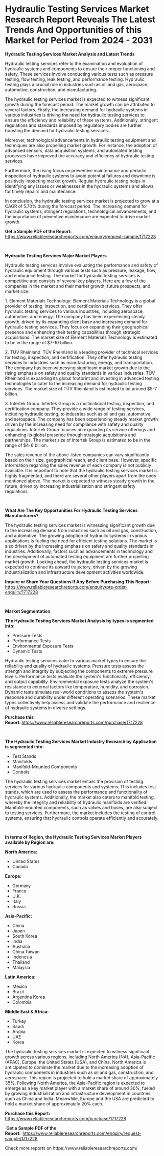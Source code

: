 <p><h1>Hydraulic Testing Services Market Research Report Reveals The Latest Trends And Opportunities of this Market for Period from 2024 - 2031</h1></p><p><strong>Hydraulic Testing Services Market Analysis and Latest Trends</strong></p>
<p><p>Hydraulic testing services refer to the examination and evaluation of hydraulic systems and components to ensure their proper functioning and safety. These services involve conducting various tests such as pressure testing, flow testing, leak testing, and performance testing. Hydraulic testing plays a crucial role in industries such as oil and gas, aerospace, automotive, construction, and manufacturing.</p><p>The hydraulic testing services market is expected to witness significant growth during the forecast period. The market growth can be attributed to several factors. Firstly, the increasing demand for hydraulic systems in various industries is driving the need for hydraulic testing services to ensure the efficiency and reliability of these systems. Additionally, stringent regulations and standards imposed by regulatory bodies are further boosting the demand for hydraulic testing services.</p><p>Moreover, technological advancements in hydraulic testing equipment and techniques are also propelling market growth. For instance, the adoption of advanced sensors, data acquisition systems, and automated testing processes have improved the accuracy and efficiency of hydraulic testing services.</p><p>Furthermore, the rising focus on preventive maintenance and periodic inspection of hydraulic systems to avoid potential failures and downtime is positively impacting market growth. Regular hydraulic testing helps in identifying any issues or weaknesses in the hydraulic systems and allows for timely repairs and maintenance.</p><p>In conclusion, the hydraulic testing services market is projected to grow at a CAGR of 5.70% during the forecast period. The increasing demand for hydraulic systems, stringent regulations, technological advancements, and the importance of preventive maintenance are expected to drive market growth.</p></p>
<p><strong>Get a Sample PDF of the Report:&nbsp;</strong> <a href="https://www.reliableresearchreports.com/enquiry/request-sample/1717228">https://www.reliableresearchreports.com/enquiry/request-sample/1717228</a></p>
<p>&nbsp;</p>
<p><strong>Hydraulic Testing Services Major Market Players</strong></p>
<p><p>Hydraulic testing services involve evaluating the performance and safety of hydraulic equipment through various tests such as pressure, leakage, flow, and endurance testing. The market for hydraulic testing services is competitive and consists of several key players. Here are a few of the companies in the market and their market growth, future prospects, and market size:</p><p>1. Element Materials Technology: Element Materials Technology is a global provider of testing, inspection, and certification services. They offer hydraulic testing services to various industries, including aerospace, automotive, and energy. The company has been experiencing steady growth, driven by its expanding client base and increasing demand for hydraulic testing services. They focus on expanding their geographical presence and enhancing their testing capabilities through strategic acquisitions. The market size of Element Materials Technology is estimated to be in the range of $7-10 billion.</p><p>2. TÜV Rheinland: TÜV Rheinland is a leading provider of technical services for testing, inspection, and certification. They offer hydraulic testing services to industries such as manufacturing, energy, and transportation. The company has been witnessing significant market growth due to the rising emphasis on safety and quality standards in various industries. TÜV Rheinland is expanding its global footprint and investing in advanced testing technologies to cater to the increasing demand for hydraulic testing services. The market size of TÜV Rheinland is estimated to be around $5-7 billion.</p><p>3. Intertek Group: Intertek Group is a multinational testing, inspection, and certification company. They provide a wide range of testing services, including hydraulic testing, to industries such as oil and gas, automotive, and aerospace. The company has been experiencing steady market growth driven by the increasing need for compliance with safety and quality regulations. Intertek Group focuses on expanding its service offerings and enhancing its global presence through strategic acquisitions and partnerships. The market size of Intertek Group is estimated to be in the range of $4-6 billion.</p><p>The sales revenue of the above-listed companies can vary significantly based on their size, geographical reach, and client base. However, specific information regarding the sales revenue of each company is not publicly available. It is important to note that the hydraulic testing services market is highly fragmented, and there are several other players apart from the ones mentioned above. The market is expected to witness steady growth in the future, driven by increasing industrialization and stringent safety regulations.</p></p>
<p>&nbsp;</p>
<p><strong>What Are The Key Opportunities For Hydraulic Testing Services Manufacturers?</strong></p>
<p><p>The hydraulic testing services market is witnessing significant growth due to the increasing demand from industries such as oil and gas, construction, and automotive. The growing adoption of hydraulic systems in various applications is fueling the need for efficient testing solutions. The market is also driven by the increasing emphasis on safety and quality standards in industries. Additionally, factors such as advancements in technology and the development of automated testing equipment are further propelling market growth. Looking ahead, the hydraulic testing services market is expected to continue its upward trajectory, driven by the growing industrialization and infrastructure development activities worldwide.</p></p>
<p><strong>Inquire or Share Your Questions If Any Before Purchasing This Report:</strong> <a href="https://www.reliableresearchreports.com/enquiry/pre-order-enquiry/1717228">https://www.reliableresearchreports.com/enquiry/pre-order-enquiry/1717228</a></p>
<p>&nbsp;</p>
<p><strong>Market Segmentation</strong></p>
<p><strong>The Hydraulic Testing Services Market Analysis by types is segmented into:</strong></p>
<p><ul><li>Pressure Tests</li><li>Performance Tests</li><li>Environmental Exposure Tests</li><li>Dynamic Tests</li></ul></p>
<p><p>Hydraulic testing services cater to various market types to ensure the reliability and quality of hydraulic systems. Pressure tests assess the strength and integrity by subjecting the components to extreme pressure levels. Performance tests evaluate the system's functionality, efficiency, and output capability. Environmental exposure tests analyze the system's resistance to external factors like temperature, humidity, and corrosion. Dynamic tests simulate real-world conditions to assess the system's response and durability under different operating scenarios. These market types collectively help assess and validate the performance and resilience of hydraulic systems in diverse settings.</p></p>
<p><strong>Purchase this Report:&nbsp;</strong><a href="https://www.reliableresearchreports.com/purchase/1717228">https://www.reliableresearchreports.com/purchase/1717228</a></p>
<p>&nbsp;</p>
<p><strong>The Hydraulic Testing Services Market Industry Research by Application is segmented into:</strong></p>
<p><ul><li>Test Stands</li><li>Manifolds</li><li>Manifold-Mounted Components</li><li>Controls</li></ul></p>
<p><p>The hydraulic testing services market entails the provision of testing services for various hydraulic components and systems. This includes test stands, which are used to assess the performance and functionality of hydraulic systems. Additionally, the market also caters to manifold testing, whereby the integrity and reliability of hydraulic manifolds are verified. Manifold-mounted components, such as valves and hoses, are also subject to testing services. Furthermore, the market includes the testing of control systems, ensuring that hydraulic controls operate efficiently and accurately.</p></p>
<p>&nbsp;</p>
<p><strong>In terms of Region, the Hydraulic Testing Services Market Players available by Region are:</strong></p>
<p>
    <p> <strong> North America: </strong>
        <ul>
            <li>United States</li>
            <li>Canada</li>
        </ul>
        </p> 
    <p> <strong> Europe: </strong>
        <ul>
            <li>Germany</li>
            <li>France</li>
            <li>U.K.</li>
            <li>Italy</li>
            <li>Russia</li>
        </ul>
        </p> 
    <p> <strong> Asia-Pacific: </strong>
        <ul>
            <li>China</li>
            <li>Japan</li>
            <li>South Korea</li>
            <li>India</li>
            <li>Australia</li>
            <li>China Taiwan</li>
            <li>Indonesia</li>
            <li>Thailand</li>
            <li>Malaysia</li>
        </ul>
        </p> 
    <p> <strong> Latin America: </strong>
        <ul>
            <li>Mexico</li>
            <li>Brazil</li>
            <li>Argentina Korea</li>
            <li>Colombia</li>
        </ul>
        </p> 
    <p> <strong> Middle East & Africa: </strong>
        <ul>
            <li>Turkey</li>
            <li>Saudi</li>
            <li>Arabia</li>
            <li>UAE</li>
            <li>Korea</li>
        </ul>
    </p>
    </p>
<p><p>The hydraulic testing services market is expected to witness significant growth across various regions, including North America (NA), Asia-Pacific (APAC), Europe, the United States (USA), and China. North America is anticipated to dominate the market due to the increasing adoption of hydraulic components in industries such as oil and gas, construction, and aerospace. This region is projected to hold a market share of approximately 35%. Following North America, the Asia-Pacific region is expected to emerge as a key market player with a market share of around 30%, fueled by growing industrialization and infrastructure development in countries such as China and India. Meanwhile, Europe and the USA are predicted to hold a market share of approximately 20% each.</p></p>
<p><strong>Purchase this Report: </strong><a href="https://www.reliableresearchreports.com/purchase/1717228">https://www.reliableresearchreports.com/purchase/1717228</a></p>
<p>&nbsp;<strong>Get a Sample PDF of the Report:&nbsp;&nbsp;</strong><a href="https://www.reliableresearchreports.com/enquiry/request-sample/1717228">https://www.reliableresearchreports.com/enquiry/request-sample/1717228</a></p>
<p><strong></strong></p>
<p>Check more reports on https://www.reliableresearchreports.com/</p>